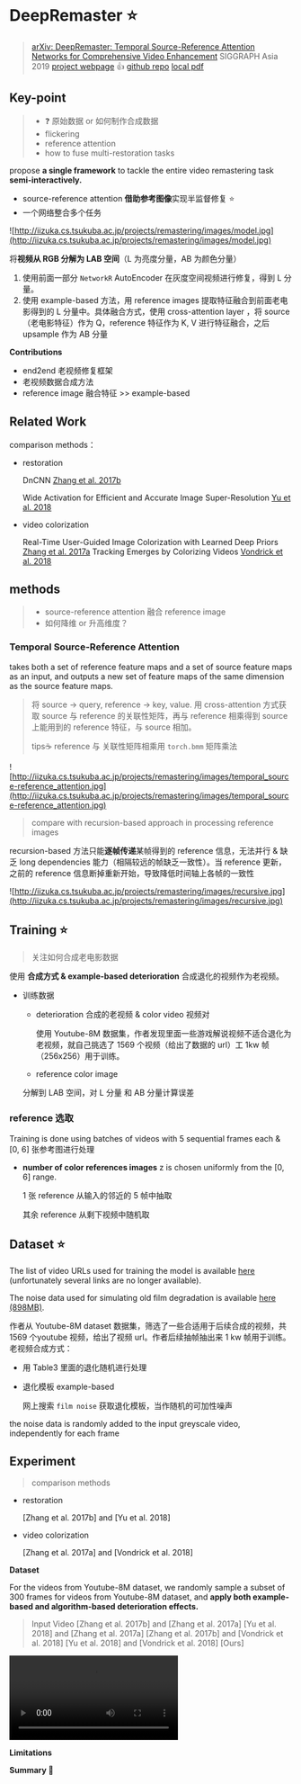 # DeepRemaster :star:

> [arXiv: DeepRemaster: Temporal Source-Reference Attention Networks for Comprehensive Video Enhancement](https://arxiv.org/abs/2009.08692) SIGGRAPH Asia 2019
> [project webpage](http://iizuka.cs.tsukuba.ac.jp/projects/remastering/en/index.html) :+1:
> [github repo](https://github.com/satoshiiizuka/siggraphasia2019_remastering)
> [local pdf](./2019_SIGGRAPH_DeepRemaster-Temporal-Source-Reference-Attention-Networks-for-Comprehensive-Video-Enhancement.pdf)

## **Key-point**

> - :question: 原始数据 or 如何制作合成数据
> - flickering
> - reference attention
> - how  to fuse multi-restoration tasks

propose **a single framework** to tackle the entire video remastering task **semi-interactively.**

- source-reference attention **借助参考图像**实现半监督修复 :star:
- 一个网络整合多个任务

![http://iizuka.cs.tsukuba.ac.jp/projects/remastering/images/model.jpg](http://iizuka.cs.tsukuba.ac.jp/projects/remastering/images/model.jpg)

将**视频从 RGB 分解为 LAB 空间**（L 为亮度分量，AB 为颜色分量）

1. 使用前面一部分 `NetworkR` AutoEncoder 在灰度空间视频进行修复，得到 L 分量。
2. 使用 example-based 方法，用 reference images 提取特征融合到前面老电影得到的 L 分量中。具体融合方式，使用 cross-attention layer ，将 source（老电影特征）作为 Q，reference 特征作为 K, V 进行特征融合，之后 upsample 作为 AB 分量



**Contributions**

- end2end 老视频修复框架
- 老视频数据合成方法
- reference image 融合特征 >> example-based





## **Related Work**

comparison methods：

- restoration

  DnCNN [Zhang et al. 2017b](https://github.com/cszn/DnCNN/tree/master)

  Wide Activation for Efficient and Accurate Image Super-Resolution [Yu et al. 2018](https://arxiv.org/abs/1808.08718)

  

- video colorization

  Real-Time User-Guided Image Colorization with Learned Deep Priors [Zhang et al. 2017a](https://arxiv.org/abs/1705.02999)
  Tracking Emerges by Colorizing Videos [Vondrick et al. 2018](https://arxiv.org/abs/1806.09594)
  
  



## **methods**

> - source-reference attention 融合 reference image
> - 如何降维 or 升高维度？

### Temporal Source-Reference Attention

takes both a set of reference feature maps and a set of source feature maps as an input, and outputs a new set of feature maps of the same dimension as the source feature maps.

> 将 source -> query, reference -> key, value. 用 cross-attention 方式获取 source 与 reference 的关联性矩阵，再与 reference 相乘得到 source 上能用到的 reference 特征，与 source 相加。
>
> tips:coffee: reference 与 关联性矩阵相乘用 `torch.bmm` 矩阵乘法

![http://iizuka.cs.tsukuba.ac.jp/projects/remastering/images/temporal_source-reference_attention.jpg](http://iizuka.cs.tsukuba.ac.jp/projects/remastering/images/temporal_source-reference_attention.jpg)

> compare with  recursion-based approach in processing reference images

recursion-based 方法只能**逐帧传递**某帧得到的 reference 信息，无法并行 & 缺乏 long dependencies 能力（相隔较远的帧缺乏一致性）。当 reference 更新，之前的 reference 信息断掉重新开始，导致降低时间轴上各帧的一致性

![http://iizuka.cs.tsukuba.ac.jp/projects/remastering/images/recursive.jpg](http://iizuka.cs.tsukuba.ac.jp/projects/remastering/images/recursive.jpg)



## Training :star:

> 关注如何合成老电影数据

使用 **合成方式 & example-based deterioration** 合成退化的视频作为老视频。

- 训练数据

  - deterioration 合成的老视频 & color video 视频对

    使用 Youtube-8M 数据集，作者发现里面一些游戏解说视频不适合退化为老视频，就自己挑选了 1569 个视频（给出了数据的 url）工 1kw 帧 （256x256）用于训练。

  - reference color image

  分解到 LAB 空间，对 L 分量 和 AB 分量计算误差



### reference 选取

Training is done using batches of videos with 5 sequential frames each & [0, 6] 张参考图进行处理

- **number of color references images** z is chosen uniformly from the [0, 6] range.

  1 张 reference 从输入的邻近的 5 帧中抽取

  其余 reference 从剩下视频中随机取



## Dataset :star:

The list of video URLs used for training the model is available [here](http://iizuka.cs.tsukuba.ac.jp/projects/remastering/data/video_urls.zip) (unfortunately several links are no longer available).

The noise data used for simulating old film degradation is available [here (898MB)](http://iizuka.cs.tsukuba.ac.jp/projects/remastering/data/noise_data.zip).

作者从 Youtube-8M dataset 数据集，筛选了一些合适用于后续合成的视频，共 1569 个youtube 视频，给出了视频 url。作者后续抽帧抽出来 1 kw 帧用于训练。老视频合成方式：

- 用 Table3 里面的退化随机进行处理

- 退化模板 example-based 

  网上搜索 `film noise` 获取退化模板，当作随机的可加性噪声 

the noise data is randomly added to the input greyscale video, independently for each frame







## Experiment

> comparison methods

- restoration

  [Zhang et al. 2017b] and [Yu et al. 2018]

- video colorization

  [Zhang et al. 2017a] and [Vondrick et al. 2018]

**Dataset**

For the videos from Youtube-8M dataset, we randomly sample a subset of 300 frames for videos from Youtube-8M dataset, and **apply both example-based and algorithm-based deterioration effects.**

> Input Video	[Zhang et al. 2017b] and [Zhang et al. 2017a]	[Yu et al. 2018] and [Zhang et al. 2017a]
> [Zhang et al. 2017b] and [Vondrick et al. 2018]	[Yu et al. 2018] and [Vondrick et al. 2018]	[Ours]

<video src = "http://iizuka.cs.tsukuba.ac.jp/projects/remastering/images/comparisons/remastering/a-bomb_blast_effects_512kb_comp.mp4"></video>





**Limitations**

**Summary :star2:**
